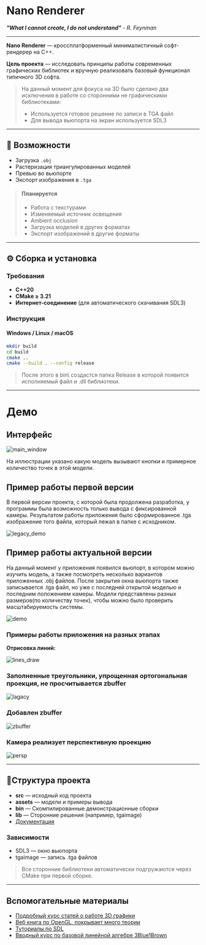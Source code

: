 # Nano Renderer
***"What I cannot create, I do not understand"** - R. Feynman*

---

**Nano Renderer** — кроссплатформенный минималистичный софт-рендерер на C++.  

**Цель проекта** — исследовать принципы работы современных графических библиотек и вручную реализовать базовый функционал типичного 3D софта. 

>На данный момент для фокуса на 3D было сделано два исключения в работе со сторонними не графическими библиотеками:
>- Используется готовое решение по записи в TGA файл
>- Для вывода вьюпорта на экран используется SDL3

---

## 🚀 Возможности

-  Загрузка `.obj`  
-  Растеризация триангулированных моделей  
-  Превью во вьюпорте  
-  Экспорт изображения в `.tga`

>#### Планируется
> - Работа с текстурами
> - Изменяемый источник освещения
> - Ambient occlusion
> - Загрузка моделей в других форматах
> - Экспорт изображений в другие форматы


---

## ⚙️ Сборка и установка

### Требования
- **C++20**
- **CMake ≥ 3.21**
- **Интернет-соединение** (для автоматического скачивания SDL3)

### Инструкция

#### Windows / Linux / macOS
```bash
mkdir build
cd build
cmake ..
cmake --build . --config release
```

> После этого в bin\ создастся папка Release в которой появится исполняемый файл и .dll библиотеки.

---


# Демо

## Интерфейс
![main_window](https://github.com/user-attachments/assets/b832df3b-ab10-4f5f-a9c1-474cf450d9a9)

На иллюстрации указано какую модель вызывают кнопки и примерное количество точек в этой модели.

## Пример работы первой версии

В первой версии проекта, с которой была продолжена разработка, у программы была возможность только вывода с фиксированной камеры.
Результатом работы приложения было сформированное .tga изображение того файла, который лежал в папке с исходником.

![legacy_demo](https://github.com/user-attachments/assets/8608b26b-86f0-4e35-85ea-2d3dc1fb851d)


## Пример работы актуальной версии

На данный момент у приложения появился вьюпорт, в котором можно изучить модель, а также посмотреть несколько вариантов приложенных .obj файлов.
После закрытия окна вьюпорта также записывается .tga файл, но уже с последней открытой моделью и последним положением камеры.
Модели представлены разных размеров(по количеству точек), чтобы можно было проверить масштабируемость системы.

![demo](https://github.com/user-attachments/assets/6c514798-5728-4873-9be9-5abe3c36135e)


### Примеры работы приложения на разных этапах
**Отрисовка линий:**

![lines_draw](https://github.com/user-attachments/assets/5ed07703-ab4f-43cd-baea-2a024715eae2)


### Заполненные треугольники, упрощенная ортогональная проекция, не просчитывается zbuffer

![lagacy](https://github.com/user-attachments/assets/ce01597d-1de6-465e-928d-eddb8c62779a)


### Добавлен zbuffer

![zbuffer](https://github.com/user-attachments/assets/77d6afa6-9421-4ba5-bf80-08c1fc8c27e0)


### Камера реализует перспективную проекцию

![persp](https://github.com/user-attachments/assets/da3a6281-e51a-4a8b-b746-0208e02f3b18)


---

## 📁Структура проекта

- **src** — исходный код проекта
- **assets** — модели и примеры вывода
- **bin** —  Скомпилированные демонстрационные сборки
- **lib** — Сторонние решения (например, tgaimage)
- [Документация](https://daleshch.github.io/nano_renderer/)

### Зависимости

 - SDL3 — окно вьюпорта
 - tgaimage — запись .tga файлов
> Все сторонние библиотеки автоматически подгружаются через CMake при первой сборке.

---

## Вспомогательные материалы

- [Подробный курс статей о работе 3D графики](https://haqr.eu/)
- [Веб книга по OpenGL, покрывает много теории](https://learnopengl.com/)
- [Туториалы по SDL](https://lazyfoo.net/tutorials/SDL/index.php)
- [Вводный курс по базовой линейной алгебре 3Blue1Brown](https://youtube.com/playlist?list=PLZHQObOWTQDPD3MizzM2xVFitgF8hE_ab&si=Kx5wlbKsYD5zDGR0)
